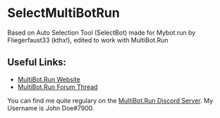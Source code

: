 # SelectMultiBotRun
Based on Auto Selection Tool (SelectBot) made for Mybot.run by Fliegerfaust33 (kthx!), 
edited to work with MultiBot.Run

## Useful Links: 
* [MultiBot.Run Website](https://www.multibot.run)
* [MultiBot.Run Forum Thread](https://forum.multibot.run/index.php?threads/multibotrun-selectmultibotrun-v1-0-3.44/)

You can find me quite regulary on the [MultiBot.Run Discord Server](https://discordapp.com/invite/DaQggqg). My Username is John Doe#7900.
